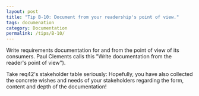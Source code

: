 ```yaml
---
layout: post
title: "Tip B-10: Document from your readership's point of view."
tags: documenation
category: Documentation
permalink: /tips/B-10/
---
```


Write requirements documentation for and from the point of view of its consumers. Paul Clements calls this "Write documentation from the reader's point of view"). 

Take req42's stakeholder table seriously: Hopefully, you have also collected the concrete wishes and needs of your stakeholders regarding the form, content and depth of the documentation!
